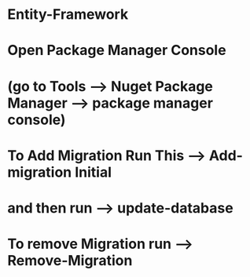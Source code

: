 # Entity-Framework
# Open Package Manager Console
# (go to Tools --> Nuget Package Manager --> package manager console)
# To Add Migration Run This --> Add-migration Initial
# and then run --> update-database
# To remove Migration run --> Remove-Migration
